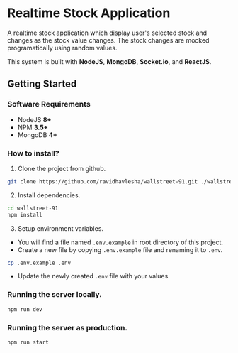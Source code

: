 # Realtime Stock Application

A realtime stock application which display user's selected stock and changes as the stock value changes.
The stock changes are mocked programatically using random values.

This system is built with **NodeJS**, **MongoDB**, **Socket.io**, and **ReactJS**.

## Getting Started

### Software Requirements

-   NodeJS **8+**
-   NPM **3.5+**
-   MongoDB **4+**

### How to install?
1. Clone the project from github.
```bash
git clone https://github.com/ravidhavlesha/wallstreet-91.git ./wallstreet-91
```
2. Install dependencies.
```bash
cd wallstreet-91
npm install
```
3. Setup environment variables. 
- You will find a file named `.env.example` in root directory of this project.
- Create a new file by copying `.env.example` file and renaming it to `.env`.

 ```bash
cp .env.example .env
```
- Update the newly created `.env` file with your values.

### Running the server locally.
```bash
npm run dev
```
### Running the server as production.
```bash
npm run start
```
